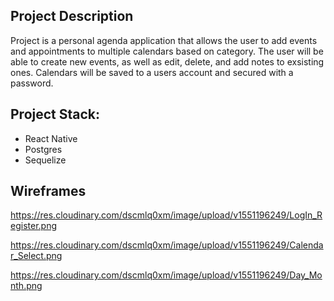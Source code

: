 ## Project Description

Project is a personal agenda application that allows the user to add events and appointments to multiple calendars based on category. The user will be able to create new events, as well as edit, delete, and add notes to exsisting ones. Calendars will be saved to a users account and secured with a password. 

## Project Stack:

- React Native
- Postgres
- Sequelize


## Wireframes

https://res.cloudinary.com/dscmlq0xm/image/upload/v1551196249/LogIn_Register.png

https://res.cloudinary.com/dscmlq0xm/image/upload/v1551196249/Calendar_Select.png

https://res.cloudinary.com/dscmlq0xm/image/upload/v1551196249/Day_Month.png

